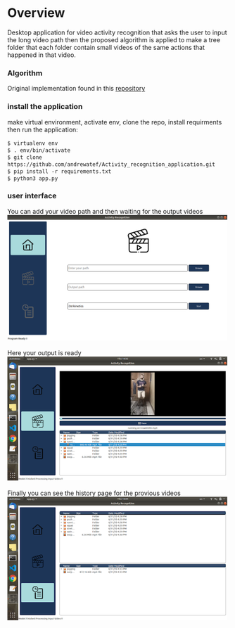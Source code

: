 # Overview

Desktop application for video activity recognition that asks the user to input the long video path then the proposed algorithm is applied to make a tree folder that each folder contain small videos of the same actions that happened in that video.

### Algorithm

Original implementation found in this <a href='https://github.com/andrewatef/kinetics-i3d'> repository</a>

### install the application

make virtual environment, activate env, clone the repo, install requirments then run the application:
```
$ virtualenv env  
$ . env/bin/activate
$ git clone https://github.com/andrewatef/Activity_recognition_application.git
$ pip install -r requirements.txt
$ python3 app.py
```
### user interface

You can add your video path and then waiting for the output videos<br/>
<img src='img1.png' width='500px'><br/><br/>
Here your output is ready<br/>
<img src='img3.png' width='500px'><br/><br/>
Finally you can see the history page for the provious videos<br/>
<img src='img5.png' width='500px'><br/>
